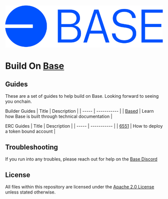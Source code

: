 <p><img src="./Base_Wordmark_Blue.svg"/></p>

# Build On [Base](https://base.org/)

## Guides

These are a set of guides to help build on Base. Looking forward to seeing you onchain.

Builder Guides
| Title | Description |
| ----- | ----------- |
| [Based](./based/README.md) | Learn how Base is built through technical documentation |

ERC Guides
| Title | Description |
| ----- | ----------- |
| [6551](./erc/6551/README.md) | How to deploy a token bound account |

## Troubleshooting

If you run into any troubles, please reach out for help on the [Base Discord](https://discord.gg/buildonbase)

## License

All files within this repository are licensed under the [Apache 2.0 License](./LICENSE) unless stated otherwise.
